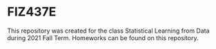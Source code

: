 # FIZ437E

This repository was created for the class Statistical Learning from Data during 2021 Fall Term. Homeworks can be found on this repository.
